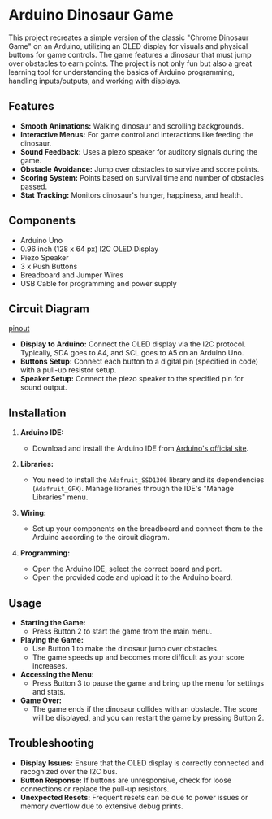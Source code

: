 # Arduino Dinosaur Game

This project recreates a simple version of the classic "Chrome Dinosaur Game" on an Arduino, utilizing an OLED display for visuals and physical buttons for game controls. The game features a dinosaur that must jump over obstacles to earn points. The project is not only fun but also a great learning tool for understanding the basics of Arduino programming, handling inputs/outputs, and working with displays.

## Features

- **Smooth Animations:** Walking dinosaur and scrolling backgrounds.
- **Interactive Menus:** For game control and interactions like feeding the dinosaur.
- **Sound Feedback:** Uses a piezo speaker for auditory signals during the game.
- **Obstacle Avoidance:** Jump over obstacles to survive and score points.
- **Scoring System:** Points based on survival time and number of obstacles passed.
- **Stat Tracking:** Monitors dinosaur's hunger, happiness, and health.

## Components

- Arduino Uno
- 0.96 inch (128 x 64 px) I2C OLED Display
- Piezo Speaker
- 3 x Push Buttons
- Breadboard and Jumper Wires
- USB Cable for programming and power supply

## Circuit Diagram
[pinout](https://github.com/archishab/CTCH204-Introduction-To-Creative-Coding/blob/main/arduino/1.%20Project/Pinout.png)


- **Display to Arduino:** Connect the OLED display via the I2C protocol. Typically, SDA goes to A4, and SCL goes to A5 on an Arduino Uno.
- **Buttons Setup:** Connect each button to a digital pin (specified in code) with a pull-up resistor setup.
- **Speaker Setup:** Connect the piezo speaker to the specified pin for sound output.

## Installation

1. **Arduino IDE:**
   - Download and install the Arduino IDE from [Arduino's official site](https://www.arduino.cc/en/Main/Software).

2. **Libraries:**
   - You need to install the `Adafruit_SSD1306` library and its dependencies (`Adafruit_GFX`). Manage libraries through the IDE's "Manage Libraries" menu.

3. **Wiring:**
   - Set up your components on the breadboard and connect them to the Arduino according to the circuit diagram.

4. **Programming:**
   - Open the Arduino IDE, select the correct board and port.
   - Open the provided code and upload it to the Arduino board.

## Usage

- **Starting the Game:**
  - Press Button 2 to start the game from the main menu.
- **Playing the Game:**
  - Use Button 1 to make the dinosaur jump over obstacles.
  - The game speeds up and becomes more difficult as your score increases.
- **Accessing the Menu:**
  - Press Button 3 to pause the game and bring up the menu for settings and stats.
- **Game Over:**
  - The game ends if the dinosaur collides with an obstacle. The score will be displayed, and you can restart the game by pressing Button 2.

## Troubleshooting

- **Display Issues:** Ensure that the OLED display is correctly connected and recognized over the I2C bus.
- **Button Response:** If buttons are unresponsive, check for loose connections or replace the pull-up resistors.
- **Unexpected Resets:** Frequent resets can be due to power issues or memory overflow due to extensive debug prints.